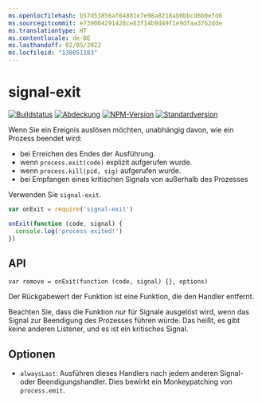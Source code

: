 ```yaml
---
ms.openlocfilehash: b57d53856af64881e7e98a8218ab0bbcd6b0efd6
ms.sourcegitcommit: e739004291428ce83f14b9d49f1e9dfaa3762dde
ms.translationtype: HT
ms.contentlocale: de-DE
ms.lasthandoff: 02/05/2022
ms.locfileid: "138051183"
---
```

# <a name="signal-exit"></a>signal-exit

[![Buildstatus](https://travis-ci.org/tapjs/signal-exit.png)](https://travis-ci.org/tapjs/signal-exit)
[![Abdeckung](https://coveralls.io/repos/tapjs/signal-exit/badge.svg?branch=master)](https://coveralls.io/r/tapjs/signal-exit?branch=master)
[![NPM-Version](https://img.shields.io/npm/v/signal-exit.svg)](https://www.npmjs.com/package/signal-exit)
[![Standardversion](https://img.shields.io/badge/release-standard%20version-brightgreen.svg)](https://github.com/conventional-changelog/standard-version)

Wenn Sie ein Ereignis auslösen möchten, unabhängig davon, wie ein Prozess beendet wird:

* bei Erreichen des Endes der Ausführung.
* wenn `process.exit(code)` explizit aufgerufen wurde.
* wenn `process.kill(pid, sig)` aufgerufen wurde.
* bei Empfangen eines kritischen Signals von außerhalb des Prozesses

Verwenden Sie `signal-exit`.

```js
var onExit = require('signal-exit')

onExit(function (code, signal) {
  console.log('process exited!')
})
```

## <a name="api"></a>API

`var remove = onExit(function (code, signal) {}, options)`

Der Rückgabewert der Funktion ist eine Funktion, die den Handler entfernt.

Beachten Sie, dass die Funktion *nur* für Signale ausgelöst wird, wenn das Signal zur Beendigung des Prozesses führen würde.  Das heißt, es gibt keine anderen Listener, und es ist ein kritisches Signal.

## <a name="options"></a>Optionen

* `alwaysLast`: Ausführen dieses Handlers nach jedem anderen Signal- oder Beendigungshandler.  Dies bewirkt ein Monkeypatching von `process.emit`.
